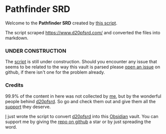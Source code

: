 ﻿# Pathfinder SRD
Welcome to the **Pathfinder SRD** created by [this script](https://github.com/mProjectsCode/d20pfsrd_obsidian_importer).

The script scraped https://www.d20pfsrd.com/ and converted the files into markdown.

### UNDER CONSTRUCTION
The [script](https://github.com/mProjectsCode/d20pfsrd_obsidian_importer) is still under construction. 
Should you encounter any issue that seems to be related to the way this vault is parsed please [open an issue](https://github.com/mProjectsCode/d20pfsrd_obsidian_importer/issues) on github, if there isn't one for the problem already.

### Credits
99.9% of the content in here was not collected by [me](https://github.com/mProjectsCode), but by the wonderful people behind [d20pfsrd](https://www.d20pfsrd.com/).
So go and check them out and give them all the [support](https://www.patreon.com/d20pfsrd?ref=d20pfsrd.com) they deserve.

[I](https://github.com/mProjectsCode) just wrote the script to convert [d20pfsrd](https://www.d20pfsrd.com/) into this [Obsidian](https://obsidian.md/) vault.
You can support me by giving the [repo on github](https://github.com/mProjectsCode/d20pfsrd_obsidian_importer) a star or by just spreading the word.